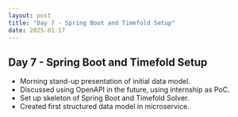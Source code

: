 ```yaml
---
layout: post
title: "Day 7 - Spring Boot and Timefold Setup"
date: 2025-01-17
---
```


## Day 7 - Spring Boot and Timefold Setup

- Morning stand-up presentation of initial data model.
- Discussed using OpenAPI in the future, using internship as PoC.
- Set up skeleton of Spring Boot and Timefold Solver.
- Created first structured data model in microservice.
